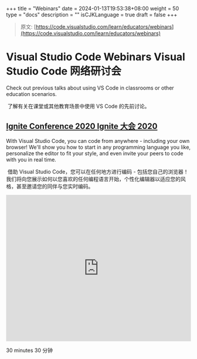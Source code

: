 +++
title = "Webinars"
date = 2024-01-13T19:53:38+08:00
weight = 50
type = "docs"
description = ""
isCJKLanguage = true
draft = false
+++

> 原文: [https://code.visualstudio.com/learn/educators/webinars](https://code.visualstudio.com/learn/educators/webinars)

# Visual Studio Code Webinars Visual Studio Code 网络研讨会



Check out previous talks about using VS Code in classrooms or other education scenarios.

​​​	了解有关在课堂或其他教育场景中使用 VS Code 的先前讨论。

## [Ignite Conference 2020 Ignite 大会 2020](https://code.visualstudio.com/learn/educators/webinars#_ignite-conference-2020)

With Visual Studio Code, you can code from anywhere - including your own browser! We'll show you how to start in any programming language you like, personalize the editor to fit your style, and even invite your peers to code with you in real time.

​​​	借助 Visual Studio Code，您可以在任何地方进行编码 - 包括您自己的浏览器！我们将向您展示如何以您喜欢的任何编程语言开始，个性化编辑器以适应您的风格，甚至邀请您的同伴与您实时编码。

<iframe src="https://youtube.com/embed/JctES9LOFx8?rel=0&amp;disablekb=0&amp;modestbranding=1&amp;showinfo=0" frameborder="0" allowfullscreen="" title="Visual Studio Code - Your editor everywhere" style="box-sizing: border-box; font-family: &quot;Segoe UI&quot;, &quot;Helvetica Neue&quot;, Helvetica, Arial, sans-serif; width: 616.662px; max-width: 100%; height: 400px; color: rgb(36, 36, 36); font-size: 16px; font-style: normal; font-variant-ligatures: normal; font-variant-caps: normal; font-weight: 400; letter-spacing: normal; orphans: 2; text-align: start; text-indent: 0px; text-transform: none; widows: 2; word-spacing: 0px; -webkit-text-stroke-width: 0px; white-space: normal; background-color: rgb(255, 255, 255); text-decoration-thickness: initial; text-decoration-style: initial; text-decoration-color: initial;"></iframe>

 30 minutes
30 分钟
